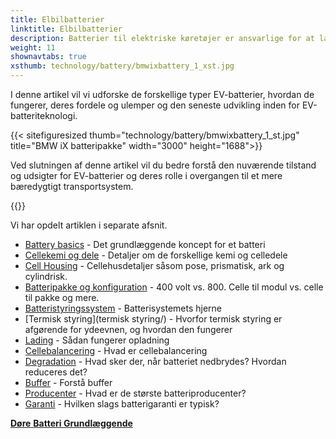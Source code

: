 ```yaml
---
title: Elbilbatterier
linktitle: Elbilbatterier
description: Batterier til elektriske køretøjer er ansvarlige for at lagre den energi, der driver køretøjets elektriske motor, og de spiller en afgørende rolle i bestemmelsen af ​​en elbils ydeevne, rækkevidde og samlede omkostninger.
weight: 11
shownavtabs: true
xsthumb: technology/battery/bmwixbattery_1_xst.jpg
---
```

<!-- markdownlint-disable MD033 -->
I denne artikel vil vi udforske de forskellige typer EV-batterier, hvordan de fungerer, deres fordele og ulemper og den seneste udvikling inden for EV-batteriteknologi.

{{< sitefiguresized thumb="technology/battery/bmwixbattery_1_st.jpg" title="BMW iX batteripakke" width="3000" height="1688">}}

Ved slutningen af ​​denne artikel vil du bedre forstå den nuværende tilstand og udsigter for EV-batterier og deres rolle i overgangen til et mere bæredygtigt transportsystem.

{{<evkxdisplayaddarticle />}}

Vi har opdelt artiklen i separate afsnit.

- [Battery basics](basic/) - Det grundlæggende koncept for et batteri
- [Cellekemi og dele](cellekemi/) - Detaljer om de forskellige kemi og celledele
- [Cell Housing](celle/) - Cellehusdetaljer såsom pose, prismatisk, ark og cylindrisk.
- [Batteripakke og konfiguration](batteripakke/) - 400 volt vs. 800. Celle til modul vs. celle til pakke og mere.
- [Batteristyringssystem](batteristyring/) - Batterisystemets hjerne
- [Termisk styring](termisk styring/) - Hvorfor termisk styring er afgørende for ydeevnen, og hvordan den fungerer
- [Lading](charging/) - Sådan fungerer opladning
- [Cellebalancering](cellebalancering/) - Hvad er cellebalancering
- [Degradation](degradation/) - Hvad sker der, når batteriet nedbrydes? Hvordan reduceres det?
- [Buffer](buffer/) - Forstå buffer
- [Producenter](producenter/) - Hvad er de største batteriproducenter?
- [Garanti](garanti/) - Hvilken slags batterigaranti er typisk?

<div class="mt-3 mb-3">
     <a href="../doors/" class="text-decoration-none text-black"><strong><i class="bi-arrow-left"></i> Døre</strong></ a>
     <a href="basic/" class="text-decoration-none text-black float-end"><strong>Batteri Grundlæggende<i class="bi-arrow-right"></i></strong> </a>
</div>